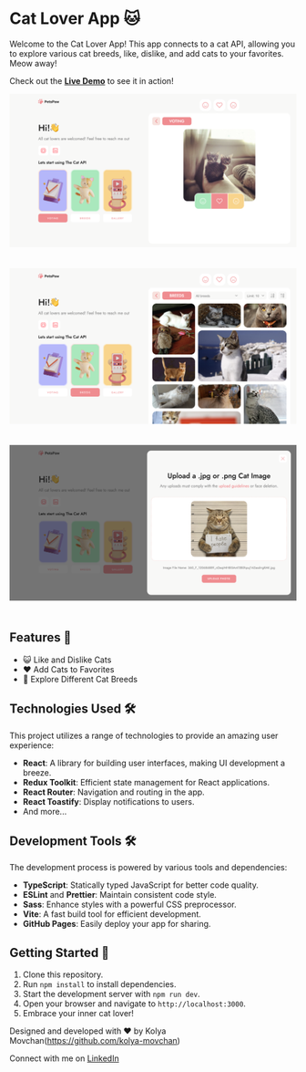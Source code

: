 # Cat Lover App 🐱

Welcome to the Cat Lover App! This app connects to a cat API, allowing you to explore various cat breeds, like, dislike, and add cats to your favorites. Meow away!

Check out the [**Live Demo**](https://kolya-movchan.github.io/pets-paw/) to see it in action!

<p align="center">
  <img src="https://github.com/kolya-movchan/pets-paw/raw/main/public/screenshots/vote-cat.png" alt="pets-paw demo page" style="margin-bottom: 20px;">
</p>

<p align="center">
  <img src="https://github.com/kolya-movchan/pets-paw/raw/main/public/screenshots/breed-cat.png" alt="pets-paw demo page" style="margin-bottom: 20px;">
</p>


<p align="center">
  <img src="https://github.com/kolya-movchan/pets-paw/raw/main/public/screenshots/upload-cat.png" alt="pets-paw demo page" style="margin-bottom: 20px;">
</p>


## Features 🚀
- 😺 Like and Dislike Cats
- ❤️ Add Cats to Favorites
- 🐾 Explore Different Cat Breeds

## Technologies Used 🛠️
This project utilizes a range of technologies to provide an amazing user experience:

- **React**: A library for building user interfaces, making UI development a breeze.
- **Redux Toolkit**: Efficient state management for React applications.
- **React Router**: Navigation and routing in the app.
- **React Toastify**: Display notifications to users.
- And more...

## Development Tools 🛠️
The development process is powered by various tools and dependencies:

- **TypeScript**: Statically typed JavaScript for better code quality.
- **ESLint** and **Prettier**: Maintain consistent code style.
- **Sass**: Enhance styles with a powerful CSS preprocessor.
- **Vite**: A fast build tool for efficient development.
- **GitHub Pages**: Easily deploy your app for sharing.

## Getting Started 🏁
1. Clone this repository.
2. Run `npm install` to install dependencies.
3. Start the development server with `npm run dev`.
4. Open your browser and navigate to `http://localhost:3000`.
5. Embrace your inner cat lover!

Designed and developed with ❤️ by Kolya Movchan(https://github.com/kolya-movchan)

Connect with me on [LinkedIn](https://www.linkedin.com/in/klmovchan/)
